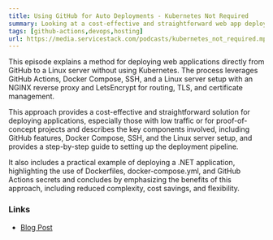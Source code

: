 ```yaml
---
title: Using GitHub for Auto Deployments - Kubernetes Not Required
summary: Looking at a cost-effective and straightforward web app deployment pattern using GitHub and a single Linux server
tags: [github-actions,devops,hosting]
url: https://media.servicestack.com/podcasts/kubernetes_not_required.mp3   
---
```


This episode explains a method for deploying web applications directly from GitHub to a Linux server 
without using Kubernetes. The process leverages GitHub Actions, Docker Compose, SSH, and a 
Linux server setup with an NGINX reverse proxy and LetsEncrypt for routing, TLS, and 
certificate management. 

This approach provides a cost-effective and straightforward solution for deploying applications, 
especially those with low traffic or for proof-of-concept projects and describes the key components 
involved, including GitHub features, Docker Compose, SSH, and the Linux server setup, 
and provides a step-by-step guide to setting up the deployment pipeline. 

It also includes a practical example of deploying a .NET application, highlighting the use of 
Dockerfiles, docker-compose.yml, and GitHub Actions secrets and concludes by emphasizing 
the benefits of this approach, including reduced complexity, cost savings, and flexibility.

### Links

- [Blog Post](/posts/kubernetes_not_required)
